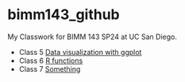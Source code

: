 # bimm143_github
My Classwork for BIMM 143 SP24 at UC San Diego.

- Class 5 [Data visualization with ggplot](Lab5/Lab5.pdf)
- Class 6 [R functions](Lab6/Lab6.pdf)
- Class 7 [Something](Lab7/Lab7.pdf)
